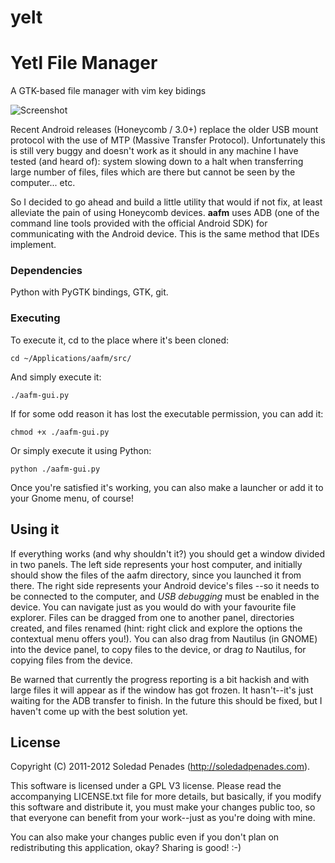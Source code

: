 yelt
====

# Yetl File Manager #

A  GTK-based file manager with vim key bidings

![Screenshot](http://sole.github.com/aafm/screenshot.png)

Recent Android releases (Honeycomb / 3.0+) replace the older USB mount protocol with the use of MTP (Massive Transfer Protocol). Unfortunately this is still very buggy and doesn't work as it should in any machine I have tested (and heard of): system slowing down to a halt when transferring large number of files, files which are there but cannot be seen by the computer... etc.

So I decided to go ahead and build a little utility that would if not fix, at least alleviate the pain of using Honeycomb devices. **aafm** uses ADB (one of the command line tools provided with the official Android SDK) for communicating with the Android device. This is the same method that IDEs implement.

### Dependencies ###

Python with PyGTK bindings, GTK, git.

### Executing ###

To execute it, cd to the place where it's been cloned:

    cd ~/Applications/aafm/src/

And simply execute it:

    ./aafm-gui.py

If for some odd reason it has lost the executable permission, you can add it:

    chmod +x ./aafm-gui.py

Or simply execute it using Python:

    python ./aafm-gui.py

Once you're satisfied it's working, you can also make a launcher or add it to your Gnome menu, of course!

## Using it ##

If everything works (and why shouldn't it?) you should get a window divided in two panels. The left side represents your host computer, and initially should show the files of the aafm directory, since you launched it from there. The right side represents your Android device's files --so it needs to be connected to the computer, and _USB debugging_ must be enabled in the device.
You can navigate just as you would do with your favourite file explorer. Files can be dragged from one to another panel, directories created, and files renamed (hint: right click and explore the options the contextual menu offers you!). You can also drag from Nautilus (in GNOME) into the device panel, to copy files to the device, or drag _to_ Nautilus, for copying files from the device.

Be warned that currently the progress reporting is a bit hackish and with large files it will appear as if the window has got frozen. It hasn't--it's just waiting for the ADB transfer to finish. In the future this should be fixed, but I haven't come up with the best solution yet.


## License ##

Copyright (C) 2011-2012 Soledad Penades (http://soledadpenades.com).

This software is licensed under a GPL V3 license. Please read the accompanying LICENSE.txt file for more details, but basically, if you modify this software and distribute it, you must make your changes public too, so that everyone can benefit from your work--just as you're doing with mine. 

You can also make your changes public even if you don't plan on redistributing this application, okay? Sharing is good! :-)
